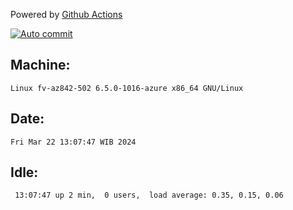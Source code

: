 Powered by [Github Actions](https://github.com/features/actions)

[![Auto commit](https://github.com/hiage/workstation/workflows/Auto%20commit/badge.svg)](https://github.com/hiage/workstation/actions?query=workflow%3A%22Auto+commit%22)

## Machine:
```
Linux fv-az842-502 6.5.0-1016-azure x86_64 GNU/Linux
```
## Date:
```
Fri Mar 22 13:07:47 WIB 2024
```
## Idle:
```
 13:07:47 up 2 min,  0 users,  load average: 0.35, 0.15, 0.06
```
